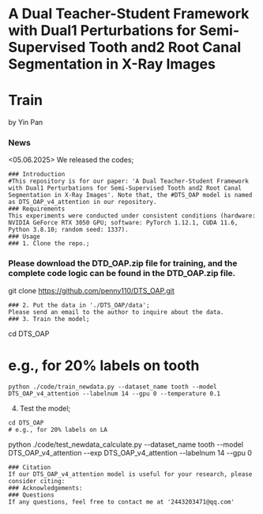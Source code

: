 # A Dual Teacher-Student Framework with Dual1 Perturbations for Semi-Supervised Tooth and2 Root Canal Segmentation in X-Ray Images
# Train
by Yin Pan 
### News
<05.06.2025> We released the codes;
```
### Introduction
#This repository is for our paper: 'A Dual Teacher-Student Framework with Dual1 Perturbations for Semi-Supervised Tooth and2 Root Canal Segmentation in X-Ray Images'. Note that, the #DTS_OAP model is named as DTS_OAP_v4_attention in our repository.
### Requirements
This experiments were conducted under consistent conditions (hardware: NVIDIA GeForce RTX 3050 GPU; software: PyTorch 1.12.1, CUDA 11.6, Python 3.8.10; random seed: 1337).
### Usage
### 1. Clone the repo.;
```
### Please download the DTD_OAP.zip file for training, and the complete code logic can be found in the DTD_OAP.zip file.
git clone https://github.com/penny110/DTS_OAP.git
```
### 2. Put the data in './DTS_OAP/data';
Please send an email to the author to inquire about the data.
### 3. Train the model;
```
cd DTS_OAP
# e.g., for 20% labels on tooth
```
python ./code/train_newdata.py --dataset_name tooth --model DTS_OAP_v4_attention --labelnum 14 --gpu 0 --temperature 0.1
```
4. Test the model;
```
cd DTS_OAP
# e.g., for 20% labels on LA
```
python ./code/test_newdata_calculate.py --dataset_name tooth --model DTS_OAP_v4_attention --exp DTS_OAP_v4_attention --labelnum 14 --gpu 0
```
### Citation
If our DTS_OAP_v4_attention model is useful for your research, please consider citing:
### Acknowledgements:
### Questions
If any questions, feel free to contact me at '2443203471@qq.com'
